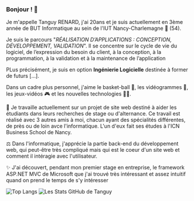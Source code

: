 ### Bonjour ! 👋

Je m'appelle Tanguy RENARD, j'ai 20ans et je suis actuellement en 3ème année de BUT Informatique au sein de l'IUT Nancy-Charlemagne 🏫 (54).

Je suis le parcours "*RÉALISATION D’APPLICATIONS : CONCEPTION, DÉVELOPPEMENT, VALIDATION*". Il se concentre sur le cycle de vie du logiciel, de l’expression du besoin du client, à la conception, à la programmation, à la validation et à la maintenance de l’application

PLus précisément, je suis en option **Ingénierie Logicielle** destinée à former de futurs [...].

Dans un cadre plus personnel, j'aime le basket-ball 🏀, les vidéogrammes 🎥, les jeux-vidéos 🎮 et les nouvelles technologies 👨‍💻.

💼 Je travaille actuellement sur un projet de site web destiné à aider les étudiants dans leurs recherches de stage ou d'alternance.
    Ce travail est réalisé avec 3 autres amis à moi, chacun ayant des spécialités différentes, de près ou de loin avce l'informatique.
    L'un d'eux fait ses études à l'ICN Business School de Nancy.

⚖️ Dans l'informatique, j'apprécie la partie back-end du développement web, qui peut-être très compliqué mais qui est le coeur d'un site web et comment il intéragie avec l'utilisateur. 

✨ J'ai découvert, pendant mon premier stage en entreprise, le framework ASP.NET MVC de Microsoft que j'ai trouvé très intéressant et assez intuitif quand on prend le temps de s'y intéresser 


![Top Langs](https://github-readme-stats.vercel.app/api/top-langs/?username=TanguyFox)     ![Les Stats GitHub de Tanguy](https://github-readme-stats.vercel.app/api?username=TanguyFox&hide=prs,issues&theme=transparent)

<!--
**TanguyFox/TanguyFox** is a ✨ _special_ ✨ repository because its `README.md` (this file) appears on your GitHub profile.

Here are some ideas to get you started:

- 🔭 I’m currently working on ...
- 🌱 I’m currently learning ...
- 👯 I’m looking to collaborate on ...
- 🤔 I’m looking for help with ...
- 💬 Ask me about ...
- 📫 How to reach me: ...
- 😄 Pronouns: ...
- ⚡ Fun fact: ...
-->
